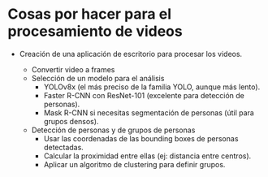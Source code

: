 # Cosas por hacer para el procesamiento de videos

+ Creación de una aplicación de escritorio para procesar los videos.

    + Convertir video a frames
    + Selección de un modelo para el análisis
        - YOLOv8x (el más preciso de la familia YOLO, aunque más lento).
        - Faster R-CNN con ResNet-101 (excelente para detección de personas).
        - Mask R-CNN si necesitas segmentación de personas (útil para grupos densos).
    + Detección de personas y de grupos de personas
        - Usar las coordenadas de las bounding boxes de personas detectadas.
        - Calcular la proximidad entre ellas (ej: distancia entre centros).
        - Aplicar un algoritmo de clustering para definir grupos.

    